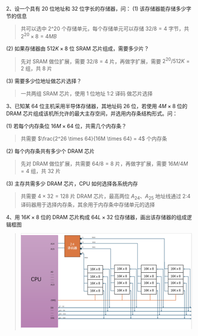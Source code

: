 2、设一个具有 20 位地址和 32 位字长的存储器，问：
(1) 该存储器能存储多少字节的信息

> 共可以选中 2^20 个存储单元，每个存储单元可以存储 $32 / 8 = 4$ 字节，共 $2^20 \times 8 = 4MB$

(2) 如果存储器由 $512K \times 8$ 位 SRAM 芯片组成，需要多少片？ 

> 先对 SRAM 做位扩展，需要 $32 / 8 = 4$ 片，再做字扩展，需要 $2^20 / 512K = 2$ 组，共 8 片

(3) 需要多少位地址做芯片选择？

> 一共两组 SRAM 芯片，使用 1 位地址 1:2 译码 做芯片选择

3、已知某 64 位主机采用半导体存储器，其地址码 26 位，若使用 $4M \times 8$ 位的 DRAM 芯片组成该机所允许的最大主存空间，并选用内存条结构形式。问：

(1) 若每个内存条位 $16M \times 64$ 位，共需几个内存条？

> 共需要 $\frac{2^26 \times 64}{16M \times 64} = 4$ 个内存条

(2) 每个内存条共有多少个 DRAM 芯片

> 先对 DRAM 做位扩展，共需要 $64 / 8 = 8$ 片，再做字扩展，需要 $16M / 4M = 4$ 组，共 32 片

(3) 主存共需多少 DRAM 芯片，CPU 如何选择各系统内存

> 共需要 $4 \times 32 = 128$ 片 DRAM 芯片，最高两位 $A_{24}、A_{25}$ 地址线通过 2:4 译码器用于选择内存条，其余用于内存条中存储单元的选择

4、用 $16K \times 8$ 位的 DRAM 芯片构成 $64L \times 32$ 位存储器，画出该存储器的组成逻辑框图

> ![](1.png)